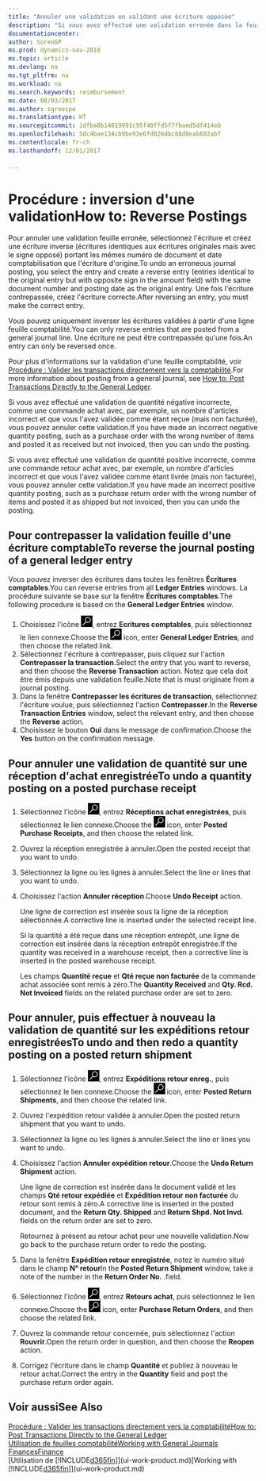 ```yaml
---
title: "Annuler une validation en validant une écriture opposée"
description: "Si vous avez effectué une validation erronée dans la feuille comptabilité, vous pouvez utiliser la fonction de contrepassation de transaction pour annuler la validation avec une piste d'audit correcte."
documentationcenter: 
author: SorenGP
ms.prod: dynamics-nav-2018
ms.topic: article
ms.devlang: na
ms.tgt_pltfrm: na
ms.workload: na
ms.search.keywords: reimbursement
ms.date: 08/03/2017
ms.author: sgroespe
ms.translationtype: HT
ms.sourcegitcommit: 1dfba8b14019991c95f40ffd5f7fbaed5df414eb
ms.openlocfilehash: 5dc4bae134cb9be93e6fd026dbc88d0eab602abf
ms.contentlocale: fr-ch
ms.lasthandoff: 12/01/2017

---
```

# <a name="how-to-reverse-postings"></a><span data-ttu-id="ec84b-103">Procédure : inversion d'une validation</span><span class="sxs-lookup"><span data-stu-id="ec84b-103">How to: Reverse Postings</span></span>
<span data-ttu-id="ec84b-104">Pour annuler une validation feuille erronée, sélectionnez l'écriture et créez une écriture inverse (écritures identiques aux écritures originales mais avec le signe opposé) portant les mêmes numéro de document et date comptabilisation que l'écriture d'origine.</span><span class="sxs-lookup"><span data-stu-id="ec84b-104">To undo an erroneous journal posting, you select the entry and create a reverse entry (entries identical to the original entry but with opposite sign in the amount field) with the same document number and posting date as the original entry.</span></span> <span data-ttu-id="ec84b-105">Une fois l'écriture contrepassée, créez l'écriture correcte.</span><span class="sxs-lookup"><span data-stu-id="ec84b-105">After reversing an entry, you must make the correct entry.</span></span>

<span data-ttu-id="ec84b-106">Vous pouvez uniquement inverser les écritures validées à partir d'une ligne feuille comptabilité.</span><span class="sxs-lookup"><span data-stu-id="ec84b-106">You can only reverse entries that are posted from a general journal line.</span></span> <span data-ttu-id="ec84b-107">Une écriture ne peut être contrepassée qu'une fois.</span><span class="sxs-lookup"><span data-stu-id="ec84b-107">An entry can only be reversed once.</span></span>

<span data-ttu-id="ec84b-108">Pour plus d'informations sur la validation d'une feuille comptabilité, voir [Procédure : Valider les transactions directement vers la comptabilité](finance-how-post-transactions-directly.md).</span><span class="sxs-lookup"><span data-stu-id="ec84b-108">For more information about posting from a general journal, see [How to: Post Transactions Directly to the General Ledger](finance-how-post-transactions-directly.md).</span></span>

<span data-ttu-id="ec84b-109">Si vous avez effectué une validation de quantité négative incorrecte, comme une commande achat avec, par exemple, un nombre d'articles incorrect et que vous l'avez validée comme étant reçue (mais non facturée), vous pouvez annuler cette validation.</span><span class="sxs-lookup"><span data-stu-id="ec84b-109">If you have made an incorrect negative quantity posting, such as a purchase order with the wrong number of items and posted it as received but not invoiced, then you can undo the posting.</span></span>

<span data-ttu-id="ec84b-110">Si vous avez effectué une validation de quantité positive incorrecte, comme une commande retour achat avec, par exemple, un nombre d'articles incorrect et que vous l'avez validée comme étant livrée (mais non facturée), vous pouvez annuler cette validation.</span><span class="sxs-lookup"><span data-stu-id="ec84b-110">If you have made an incorrect positive quantity posting, such as a purchase return order with the wrong number of items and posted it as shipped but not invoiced, then you can undo the posting.</span></span>   

## <a name="to-reverse-the-journal-posting-of-a-general-ledger-entry"></a><span data-ttu-id="ec84b-111">Pour contrepasser la validation feuille d'une écriture comptable</span><span class="sxs-lookup"><span data-stu-id="ec84b-111">To reverse the journal posting of a general ledger entry</span></span>
<span data-ttu-id="ec84b-112">Vous pouvez inverser des écritures dans toutes les fenêtres **Écritures comptables**.</span><span class="sxs-lookup"><span data-stu-id="ec84b-112">You can reverse entries from all **Ledger Entries** windows.</span></span> <span data-ttu-id="ec84b-113">La procédure suivante se base sur la fenêtre **Écritures comptables**.</span><span class="sxs-lookup"><span data-stu-id="ec84b-113">The following procedure is based on the **General Ledger Entries** window.</span></span>
1. <span data-ttu-id="ec84b-114">Choisissez l'icône ![Page ou état pour la recherche](media/ui-search/search_small.png "icône Page ou état pour la recherche"), entrez **Ecritures comptables**, puis sélectionnez le lien connexe.</span><span class="sxs-lookup"><span data-stu-id="ec84b-114">Choose the ![Search for Page or Report](media/ui-search/search_small.png "Search for Page or Report icon") icon, enter **General Ledger Entries**, and then choose the related link.</span></span>
2. <span data-ttu-id="ec84b-115">Sélectionnez l'écriture à contrepasser, puis cliquez sur l'action **Contrepasser la transaction**.</span><span class="sxs-lookup"><span data-stu-id="ec84b-115">Select the entry that you want to reverse, and then choose the **Reverse Transaction** action.</span></span> <span data-ttu-id="ec84b-116">Notez que cela doit être émis depuis une validation feuille.</span><span class="sxs-lookup"><span data-stu-id="ec84b-116">Note that is must originate from a journal posting.</span></span>
3. <span data-ttu-id="ec84b-117">Dans la fenêtre **Contrepasser les écritures de transaction**, sélectionnez l'écriture voulue, puis sélectionnez l'action **Contrepasser**.</span><span class="sxs-lookup"><span data-stu-id="ec84b-117">In the **Reverse Transaction Entries** window, select the relevant entry, and then choose the **Reverse** action.</span></span>
4. <span data-ttu-id="ec84b-118">Choisissez le bouton **Oui** dans le message de confirmation.</span><span class="sxs-lookup"><span data-stu-id="ec84b-118">Choose the **Yes** button on the confirmation message.</span></span>

## <a name="to-undo-a-quantity-posting-on-a-posted-purchase-receipt"></a><span data-ttu-id="ec84b-119">Pour annuler une validation de quantité sur une réception d'achat enregistrée</span><span class="sxs-lookup"><span data-stu-id="ec84b-119">To undo a quantity posting on a posted purchase receipt</span></span>  

1.  <span data-ttu-id="ec84b-120">Sélectionnez l'icône ![Page ou état pour la recherche](media/ui-search/search_small.png "icône Page ou état pour la recherche"), entrez **Réceptions achat enregistrées**, puis sélectionnez le lien connexe.</span><span class="sxs-lookup"><span data-stu-id="ec84b-120">Choose the ![Search for Page or Report](media/ui-search/search_small.png "Search for Page or Report icon") icon, enter **Posted Purchase Receipts**, and then choose the related link.</span></span>  
2.  <span data-ttu-id="ec84b-121">Ouvrez la réception enregistrée à annuler.</span><span class="sxs-lookup"><span data-stu-id="ec84b-121">Open the posted receipt that you want to undo.</span></span>  
3.  <span data-ttu-id="ec84b-122">Sélectionnez la ligne ou les lignes à annuler.</span><span class="sxs-lookup"><span data-stu-id="ec84b-122">Select the line or lines that you want to undo.</span></span>  
4.  <span data-ttu-id="ec84b-123">Choisissez l'action **Annuler réception**.</span><span class="sxs-lookup"><span data-stu-id="ec84b-123">Choose **Undo Receipt** action.</span></span>

    <span data-ttu-id="ec84b-124">Une ligne de correction est insérée sous la ligne de la réception sélectionnée.</span><span class="sxs-lookup"><span data-stu-id="ec84b-124">A corrective line is inserted under the selected receipt line.</span></span>  

    <span data-ttu-id="ec84b-125">Si la quantité a été reçue dans une réception entrepôt, une ligne de correction est insérée dans la réception entrepôt enregistrée.</span><span class="sxs-lookup"><span data-stu-id="ec84b-125">If the quantity was received in a warehouse receipt, then a corrective line is inserted in the posted warehouse receipt.</span></span>  

    <span data-ttu-id="ec84b-126">Les champs **Quantité reçue** et **Qté reçue non facturée** de la commande achat associée sont remis à zéro.</span><span class="sxs-lookup"><span data-stu-id="ec84b-126">The **Quantity Received** and **Qty. Rcd. Not Invoiced** fields on the related purchase order are set to zero.</span></span>

## <a name="to-undo-and-then-redo-a-quantity-posting-on-a-posted-return-shipment"></a><span data-ttu-id="ec84b-127">Pour annuler, puis effectuer à nouveau la validation de quantité sur les expéditions retour enregistrées</span><span class="sxs-lookup"><span data-stu-id="ec84b-127">To undo and then redo a quantity posting on a posted return shipment</span></span>

1.  <span data-ttu-id="ec84b-128">Sélectionnez l'icône ![Page ou état pour la recherche](media/ui-search/search_small.png "icône Page ou état pour la recherche"), entrez **Expéditions retour enreg.**, puis sélectionnez le lien connexe.</span><span class="sxs-lookup"><span data-stu-id="ec84b-128">Choose the ![Search for Page or Report](media/ui-search/search_small.png "Search for Page or Report icon") icon, enter **Posted Return Shipments**, and then choose the related link.</span></span>  
2.  <span data-ttu-id="ec84b-129">Ouvrez l'expédition retour validée à annuler.</span><span class="sxs-lookup"><span data-stu-id="ec84b-129">Open the posted return shipment that you want to undo.</span></span>
3. <span data-ttu-id="ec84b-130">Sélectionnez la ligne ou les lignes à annuler.</span><span class="sxs-lookup"><span data-stu-id="ec84b-130">Select the line or lines you want to undo.</span></span>  

4.  <span data-ttu-id="ec84b-131">Choisissez l'action **Annuler expédition retour**.</span><span class="sxs-lookup"><span data-stu-id="ec84b-131">Choose the **Undo Return Shipment** action.</span></span>  

    <span data-ttu-id="ec84b-132">Une ligne de correction est insérée dans le document validé et les champs **Qté retour expédiée** et **Expédition retour non facturée** du retour sont remis à zéro.</span><span class="sxs-lookup"><span data-stu-id="ec84b-132">A corrective line is inserted in the posted document, and the **Return Qty. Shipped** and **Return Shpd. Not Invd.** fields on the return order are set to zero.</span></span>  

    <span data-ttu-id="ec84b-133">Retournez à présent au retour achat pour une nouvelle validation.</span><span class="sxs-lookup"><span data-stu-id="ec84b-133">Now go back to the purchase return order to redo the posting.</span></span>  

5.  <span data-ttu-id="ec84b-134">Dans la fenêtre **Expédition retour enregistrée**, notez le numéro situé dans le champ **N° retour**</span><span class="sxs-lookup"><span data-stu-id="ec84b-134">In the **Posted Return Shipment** window, take a note of the number in the **Return Order No.**</span></span> <span data-ttu-id="ec84b-135">.</span><span class="sxs-lookup"><span data-stu-id="ec84b-135">field.</span></span>  
6.  <span data-ttu-id="ec84b-136">Sélectionnez l'icône ![Page ou état pour la recherche](media/ui-search/search_small.png "Page ou état pour la recherche"), entrez **Retours achat**, puis sélectionnez le lien connexe.</span><span class="sxs-lookup"><span data-stu-id="ec84b-136">Choose the ![Search for Page or Report](media/ui-search/search_small.png "Search for Page or Report icon") icon, enter **Purchase Return Orders**, and then choose the related link.</span></span>  
7.  <span data-ttu-id="ec84b-137">Ouvrez la commande retour concernée, puis sélectionnez l'action **Rouvrir**.</span><span class="sxs-lookup"><span data-stu-id="ec84b-137">Open the return order in question, and then choose the **Reopen** action.</span></span>  
8.  <span data-ttu-id="ec84b-138">Corrigez l'écriture dans le champ **Quantité** et publiez à nouveau le retour achat.</span><span class="sxs-lookup"><span data-stu-id="ec84b-138">Correct the entry in the **Quantity** field and post the purchase return order again.</span></span>  

## <a name="see-also"></a><span data-ttu-id="ec84b-139">Voir aussi</span><span class="sxs-lookup"><span data-stu-id="ec84b-139">See Also</span></span>
[<span data-ttu-id="ec84b-140">Procédure : Valider les transactions directement vers la comptabilité</span><span class="sxs-lookup"><span data-stu-id="ec84b-140">How to: Post Transactions Directly to the General Ledger</span></span>](finance-how-post-transactions-directly.md)  
[<span data-ttu-id="ec84b-141">Utilisation de feuilles comptabilité</span><span class="sxs-lookup"><span data-stu-id="ec84b-141">Working with General Journals</span></span>](ui-work-general-journals.md)  
[<span data-ttu-id="ec84b-142">Finances</span><span class="sxs-lookup"><span data-stu-id="ec84b-142">Finance</span></span>](finance.md)  
<span data-ttu-id="ec84b-143">[Utilisation de [!INCLUDE[d365fin](includes/d365fin_md.md)]](ui-work-product.md)</span><span class="sxs-lookup"><span data-stu-id="ec84b-143">[Working with [!INCLUDE[d365fin](includes/d365fin_md.md)]](ui-work-product.md)</span></span>  

